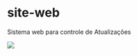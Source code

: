 site-web
========

Sistema web para controle de Atualizações

![](http://marcosjunior.hol.es/sistema-web/tela.jpg)

